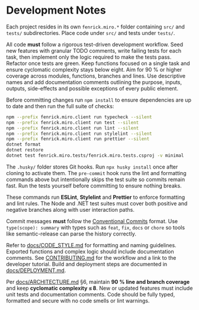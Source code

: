 # Development Notes

Each project resides in its own `fenrick.miro.*` folder containing `src/` and
`tests/` subdirectories. Place code under `src/` and tests under `tests/`.

All code **must** follow a rigorous test-driven development workflow. Seed new
features with granular TODO comments, write failing tests for each task, then
implement only the logic required to make the tests pass. Refactor once tests
are green. Keep functions focused on a single task and ensure cyclomatic
complexity stays below eight. Aim for 90 % or higher coverage across modules,
functions, branches and lines. Use descriptive names and add documentation
comments outlining the purpose, inputs, outputs, side-effects and possible
exceptions of every public element.

Before committing changes run `npm install` to ensure dependencies are up to
date and then run the full suite of checks:

```bash
npm --prefix fenrick.miro.client run typecheck --silent
npm --prefix fenrick.miro.client run test --silent
npm --prefix fenrick.miro.client run lint --silent
npm --prefix fenrick.miro.client run stylelint --silent
npm --prefix fenrick.miro.client run prettier --silent
dotnet format
dotnet restore
dotnet test fenrick.miro.tests/fenrick.miro.tests.csproj -v minimal
```

The `.husky/` folder stores Git hooks. Run `npx husky install` once after
cloning to activate them. The `pre-commit` hook runs the lint and formatting
commands above but intentionally skips the test suite so commits remain fast.
Run the tests yourself before committing to ensure nothing breaks.

These commands run **ESLint**, **Stylelint** and **Prettier** to enforce
formatting and lint rules. The Node and .NET test suites must cover both
positive and negative branches along with user interaction paths.

Commit messages **must** follow the
[Conventional Commits](https://www.conventionalcommits.org/en/v1.0.0/) format.
Use `type(scope): summary` with types such as `feat`, `fix`, `docs` or `chore`
so tools like semantic-release can parse the history correctly.

Refer to [docs/CODE_STYLE.md](docs/CODE_STYLE.md) for formatting and naming
guidelines. Exported functions and complex logic should include documentation
comments. See [CONTRIBUTING.md](CONTRIBUTING.md) for the workflow and a link to
the developer tutorial. Build and deployment steps are documented in
[docs/DEPLOYMENT.md](docs/DEPLOYMENT.md).

Per [docs/ARCHITECTURE.md](docs/ARCHITECTURE.md) §6, maintain **90 % line and
branch coverage** and keep **cyclomatic complexity ≤ 8**. New or updated
features must include unit tests and documentation comments. Code should be
fully typed, formatted and secure with no code smells or lint warnings.
